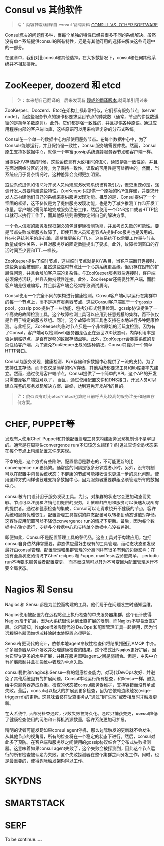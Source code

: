 Consul vs 其他软件
=================

> 注：内容转载/翻译自 consul 官网资料 [CONSUL VS. OTHER SOFTWARE](https://www.consul.io/intro/vs/index.html)

Consul解决的问题有多种，而每个单独的特性已经被很多不同的系统解决。虽然没有单个系统提供consul的所有特性，还是有其他可用的选择来解决这些问题中的一部分。

在这章中，我们对比consul和其他选择。在大多数情况下，consul和任何其他系统并不相互排斥。

# ZooKeeper, doozerd 和 etcd

> 注：本来想自己翻译的，后来发现有 [现成的翻译版本](http://dockone.io/article/300),就简单引用过来

ZooKeeper、Doozerd、Etcd在架构上都非常相似，它们都有服务节点（server node），而这些服务节点的操作都要求达到节点的仲裁数（通常，节点的仲裁数遵循的是简单多数原则）。此外，它们都是强一致性的，并且提供各种原语。通过应用程序内部的客户端lib库，这些原语可以用来构建复杂的分布式系统。

Consul在一个单一的数据中心内部使用服务节点。在每个数据中心中，为了Consule能够运行，并且保持强一致性，Consul服务端需要仲裁。然而，Consul原生支持多数据中心，就像一个丰富gossip系统连接服务器节点和客户端一样。

当提供K/V存储的时候，这些系统具有大致相同的语义，读取是强一致性的，并且在面对网络分区的时候，为了保持一致性，读取的可用性是可以牺牲的。然而，当系统应用于复杂情况时，这种差异会变得更加明显。

这些系统提供的语义对开发人员构建服务发现系统很有吸引力，但更重要的是，强调开发人员要构建这些特性。ZooKeeper只提供一个原始的K/V值存储，并要求开发人员构建他们自己的系统来提供服务发现功能。相反的是，Consul提供了一个坚固的框架，这不仅仅是为了提供服务发现功能，也是为了减少推测工作和开发工作量。客户端只需简单地完成服务注册工作，然后使用一个DNS接口或者HTTP接口就可以执行工作了，而其他系统则需要你定制自己的解决方案。

一个令人信服的服务发现框架必须包含健康检测功能，并且考虑失败的可能性。要是节点失败或者服务故障了，即使开发人员知道节点A提供Foo服务也是没用的。Navie系统利用的是心跳、周期性更新和TTLs，这些系统不仅需要工作量与节点数量成线性关系，并且对服务器的固定数量提出了要求。此外，故障检测窗口的存活时间至少要和TTL一样长。

ZooKeeper提供了临时节点，这些临时节点就是K/V条目，当客户端断开连接时，这些条目会被删除。虽然这些临时节点比一个心跳系统更高级，但仍存在固有的扩展性问题，并且会增加客户端的复杂性。与ZooKeeper服务器端连接时，客户端必须保持活跃，并且去做持续性连接。此外，ZooKeeper还需要胖客户端，而胖客户端是很难编写，并且胖客户端会经常导致调试质询。

Consul使用一个完全不同的架构进行健康检测。Consul客户端可以运行在集群中的每一个节点上，而不是拥有服务器节点，这些Consul客户端属于一个gossip pool，gossip pool提供了一些功能，包括分布式健康检测。gossip协议提供了一个高效的故障检测工具，这个故障检测工具可以应用到任意规模的集群，而不仅仅是作用于特定的服务器组。同时，这个故障检测工具也支持在本地进行多种健康检测。与此相反，ZooKeeper的临时节点只是一个非常原始的活跃度检测。因为有了Consul，客户端可以检测web服务器是否正在返回200状态码，内存利用率是否达到临界点，是否有足够的数据存储盘等。此外，ZooKeeper会暴露系统的复杂性给客户端，为了避免ZooKeeper出现的这种情况，Consul只提供一个简单HTTP接口。

Consul为服务发现、健康检测、K/V存储和多数据中心提供了一流的支持。为了支持任意存储，而不仅仅是简单的K/V存储，其他系统都要求工具和lib库要率先建立。然而，通过使用客户端节点，Consul提供了一个简单的API，这个API的开发只需要瘦客户端就可以了， 而且，通过使用配置文件和DNS接口，开发人员可以建立完整的服务发现解决方案，最终，达到避免开发API的目的。

> 注：貌似没有对比etcd？Etcd也算是目前呼声比较高的服务注册和配置存储方案。

# CHEF, PUPPET等

发现有人使用Chef, Puppet和其他配置管理工具来构建服务发现机制也不是罕见的。通常是在周期性convergence run(不知该怎么翻译？)时通过查询全局状态来在每个节点上构建配置文件来实现。

不幸的是，这个方式有些陷阱。配置信息是静态的，不可能更新的比convergence run更频繁。通常这的间隔是很多分钟或者小时。另外，没有机制可以在配置中包含系统状态：不健康的节点可能接收请求更进一步的恶化问题。使用这种方式同样也很难支持多数据中心，因为服务器重要群组必须管理所有的数据中心。

consul被专门设计用于服务发现工具。为此，对集群的状态它会更加动态而灵敏。节点可以注册和注销他们提供的服务，让依赖的应用和服务可以快速发现所有的提供者。通过和健康检查的集成，Consol可以让请求绕开不健康的节点，容许系统和服务优雅恢复。配置管理工具提供的静态配置可以转移到动态键值对存储。这容许应用配置可以不降低convergence run的情况下更新。最后，因为每个数据中心独立运行，支持多个数据中心和支持单个数据中心没有差别。

即便如此，Consul不是配置管理工具的替代品。这些工具对于构建应用，包括consul自身依然非常重要。静态供应最好由现有的工具管理，而动态状态和发现最好由consul管理。配置管理和集群管理的分离同样有很多有利的边际影响：在没有全局状态的情况下Chef recipes 和 Puppet manifests变的更简单， periodic run不再要求服务或者配置变更， 而基础设施可以转为不可变因为配置管理运行不要全局状态。

# Nagios 和 Sensu

Nagios 和 Sensu 都是为监控而构建的工具。他们用于在问题发生时通知运维。

Nagios使用被配置为在远程站点上执行检查的中央服务器集群。这个设计使得Nagios难于扩展，因为大系统很快达到垂直扩展的限制，而Nagios不容易垂直扩展。众所周知，Nagios很难和现代的 DevOps 和配置管理工具一起使用，因为当远程服务器添加或者移除时本地配置必须更新。

Sensu有更现代的设计，依赖本地agent来软性检查和将结果推送到AMQP 中介。许多服务器从中介吸收并处理健康检查的结果。这个模式比Nagios更好扩展，因为它容许更多的水平扩展，并且在服务器和agent之间是弱耦合。但是，中央中介有扩展限制并且在系统中表现为单点失败。

consul提供和Nagios和Sensu一样的健康检查能力，对现代DevOps友好，并避免了其他系统固有的扩展问题。Consul本地运行所有检查，和Sensu一样，避免给中央服务器造成负担。检查的状态被consul服务器维护，支持容错而没有单点失败。最后，consul可以极大的扩展到更多检查，因为它依赖边缘触发(edge-triggered)的更新。这意味着仅在受查事务从"通过"到"失败"或者相反时才触发更新。

在大系统中, 大部分检查通过，少数失败被持久化。通过只捕获变更，consul降低了健康检查使用的网络和计算机资源数量，容许系统更加可扩展。

精明的读者可能发现如果consul agent停机，那么边际触发的更新就不会发生。从其他节点的视角看，所有的检查将在一个稳定的状态下进行。然后，consul对此多了预防。在客户端和服务器之间使用的gossip协议结合了分布式失败探测器。这意味着如果consul agent失败了，这个失败会被探测到，因此这个节点运行的所有检查被认定为失败。这个失败探测器在整个集群之间分发工作，同时，也是最重要的，使得边际触发架构得以工作。

# SKYDNS

# SMARTSTACK

# SERF

To be continue......